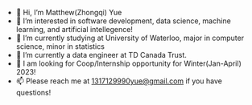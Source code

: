- 👋 Hi, I’m Matthew(Zhongqi) Yue
- 👀 I’m interested in software development, data science, machine learning, and artificial intellegence!
- 🌱 I’m currently studying at University of Waterloo, major in computer science, minor in statistics
- 💞️ I’m currently a data engineer at TD Canada Trust. 
- 👀 I am looking for Coop/Internship opportunity for Winter(Jan-April) 2023!
- 📫 Please reach me at 1317129990yue@gmail.com if you have questions!

<!---
Zhongqi0402/Zhongqi0402 is a ✨ special ✨ repository because its `README.md` (this file) appears on your GitHub profile.
You can click the Preview link to take a look at your changes.
--->
